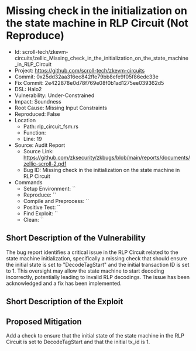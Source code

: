 # Missing check in the initialization on the state machine in RLP Circuit (Not Reproduce)

* Id: scroll-tech/zkevm-circuits/zellic_Missing_check_in_the_initialization_on_the_state_machine_in_RLP_Circuit
* Project: https://github.com/scroll-tech/zkevm-circuits
* Commit: 0x25dd32aa316ec842ffe79bb8efe9f05f86edc33e
* Fix Commit: 2e422878e0d78f769e08f0b1ad1275ee039362d5
* DSL: Halo2
* Vulnerability: Under-Constrained
* Impact: Soundness
* Root Cause: Missing Input Constraints
* Reproduced: False
* Location
  - Path: rlp_circuit_fsm.rs
  - Function: 
  - Line: 19
* Source: Audit Report
  - Source Link: https://github.com/zksecurity/zkbugs/blob/main/reports/documents/zellic-scroll-2.pdf
  - Bug ID: Missing check in the initialization on the state machine in RLP Circuit
* Commands
  - Setup Environment: ``
  - Reproduce: ``
  - Compile and Preprocess: ``
  - Positive Test: ``
  - Find Exploit: ``
  - Clean: ``

## Short Description of the Vulnerability

The bug report identifies a critical issue in the RLP Circuit related to the state machine initialization, specifically a missing check that should ensure the initial state is set to "DecodeTagStart" and the initial transaction ID is set to 1. This oversight may allow the state machine to start decoding incorrectly, potentially leading to invalid RLP decodings. The issue has been acknowledged and a fix has been implemented.

## Short Description of the Exploit



## Proposed Mitigation

Add a check to ensure that the initial state of the state machine in the RLP Circuit is set to DecodeTagStart and that the initial tx_id is 1.

